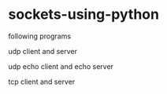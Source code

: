 # sockets-using-python
following programs

udp client and server

udp echo client and echo server

tcp client and server
